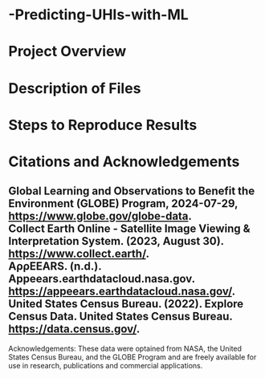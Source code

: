 # -Predicting-UHIs-with-ML
# Project Overview

# Description of Files

# Steps to Reproduce Results

# Citations and Acknowledgements

Global Learning and Observations to Benefit the Environment (GLOBE) Program, 2024-07-29, https://www.globe.gov/globe-data.  
Collect Earth Online - Satellite Image Viewing & Interpretation System​. (2023, August 30). https://www.collect.earth/.  
AρρEEARS. (n.d.). Appeears.earthdatacloud.nasa.gov. https://appeears.earthdatacloud.nasa.gov/.  
United States Census Bureau. (2022). Explore Census Data. United States Census Bureau. https://data.census.gov/.  
------------------------------------  
Acknowledgements: These data were optained from NASA, the United States Census Bureau, and the GLOBE Program and are freely available for use in research, publications and commercial applications.  
